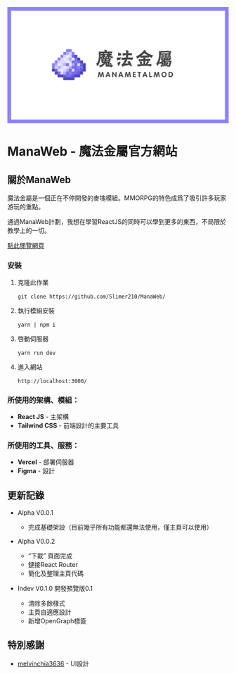 ![魔法金屬](https://github.com/Slimer210/Slimer210/raw/main/OpenGraphImage.jpg)
# ManaWeb - 魔法金屬官方網站

## 關於ManaWeb
魔法金屬是一個正在不停開發的麥塊模組。MMORPG的特色成爲了吸引許多玩家游玩的重點。

通過ManaWeb計劃，我想在學習ReactJS的同時可以學到更多的東西，不局限於教學上的一切。

[點此閲覽網頁](https://mana-web.vercel.app/)

### 安裝
1. 克隆此作業
    ```
    git clone https://github.com/Slimer210/ManaWeb/
    ```
2. 執行模組安裝
    ```
    yarn | npm i
    ```
    
3. 啓動伺服器
    ```
    yarn run dev
    ```
    
4. 進入網站
    ```
    http://localhost:3000/
    ```
    
### 所使用的架構、模組：

 - **React JS** - 主架構
 - **Tailwind CSS** - 前端設計的主要工具

### 所使用的工具、服務：

 - **Vercel** - 部署伺服器
 - **Figma** - 設計

## 更新記錄

- Alpha V0.0.1 
  - 完成基礎架設（目前幾乎所有功能都還無法使用，僅主頁可以使用）
 
- Alpha V0.0.2 
  - “下載” 頁面完成
  - 鏈接React Router
  - 簡化及整理主頁代碼

- Indev V0.1.0 開發預覽版0.1
  - 清除多餘樣式
  - 主頁自適應設計
  - 新增OpenGraph標簽

## 特別感謝
- [melvinchia3636](https://github.com/melvinchia3636) - UI設計
